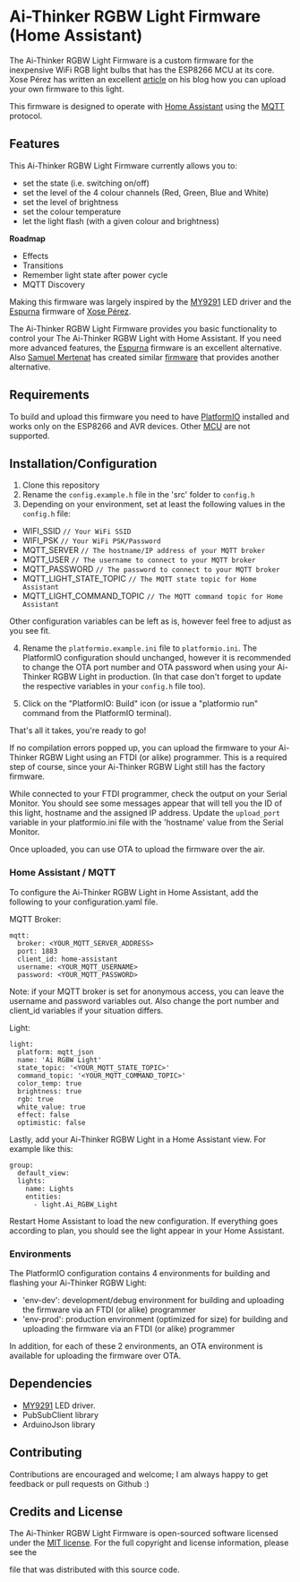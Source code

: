 # Ai-Thinker RGBW Light Firmware (Home Assistant)

The Ai-Thinker RGBW Light Firmware is a custom firmware for the inexpensive WiFi RGB light bulbs that has the ESP8266 MCU at its core. Xose Pérez has written an excellent [article](http://tinkerman.cat/ailight-hackable-rgbw-light-bulb/) on his blog how you can upload your own firmware to this light.

This firmware is designed to operate with [Home Assistant](https://home-assistant.io) using the [MQTT](http://mqtt.org) protocol.

## Features

This Ai-Thinker RGBW Light Firmware currently allows you to:

- set the state (i.e. switching on/off)
- set the level of the 4 colour channels (Red, Green, Blue and White)
- set the level of brightness
- set the colour temperature
- let the light flash (with a given colour and brightness)

**Roadmap**

- Effects
- Transitions
- Remember light state after power cycle
- MQTT Discovery

Making this firmware was largely inspired by the [MY9291](https://github.com/xoseperez/my9291) LED driver and the [Espurna](https://bitbucket.org/xoseperez/espurna) firmware of [Xose Pérez](https://github.com/xoseperez).

The Ai-Thinker RGBW Light Firmware provides you basic functionality to control your The Ai-Thinker RGBW Light with Home Assistant. If you need more advanced features, the [Espurna](https://bitbucket.org/xoseperez/espurna) firmware is an excellent alternative. Also [Samuel Mertenat](https://github.com/mertenats) has created similar [firmware](https://github.com/mertenats/AI-Thinker_RGBW_Bulb) that provides another alternative.

## Requirements

To build and upload this firmware you need to have [PlatformIO](http://platformio.org/) installed and works only on the ESP8266 and AVR devices. Other [MCU](https://en.wikipedia.org/wiki/Microcontroller) are not supported.

## Installation/Configuration

1. Clone this repository
2. Rename the `config.example.h` file in the 'src' folder to `config.h`
3. Depending on your environment, set at least the following values in the `config.h` file:

  - WIFI_SSID `// Your WiFi SSID`
  - WIFI_PSK `// Your WiFi PSK/Password`
  - MQTT_SERVER `// The hostname/IP address of your MQTT broker`
  - MQTT_USER `// The username to connect to your MQTT broker`
  - MQTT_PASSWORD `// The password to connect to your MQTT broker`
  - MQTT_LIGHT_STATE_TOPIC `// The MQTT state topic for Home Assistant`
  - MQTT_LIGHT_COMMAND_TOPIC `// The MQTT command topic for Home Assistant`

  Other configuration variables can be left as is, however feel free to adjust as you see fit.

4. Rename the `platformio.example.ini` file to `platformio.ini`. The PlatformIO configuration should unchanged, however it is recommended to change the OTA port number and OTA password when using your Ai-Thinker RGBW Light in production. (In that case don't forget to update the respective variables in your `config.h` file too).

5. Click on the "PlatformIO: Build" icon (or issue a "platformio run" command from the PlatformIO terminal).

That's all it takes, you're ready to go!

If no compilation errors popped up, you can upload the firmware to your Ai-Thinker RGBW Light using an FTDI (or alike) programmer. This is a required step of course, since your Ai-Thinker RGBW Light still has the factory firmware.

While connected to your FTDI programmer, check the output on your Serial Monitor. You should see some messages appear that will tell you the ID of this light, hostname and the assigned IP address. Update the `upload_port` variable in your platformio.ini file with the 'hostname' value from the Serial Monitor.

Once uploaded, you can use OTA to upload the firmware over the air.


### Home Assistant / MQTT
To configure the Ai-Thinker RGBW Light in Home Assistant, add the following to your configuration.yaml file.

MQTT Broker:

    mqtt:
      broker: <YOUR_MQTT_SERVER_ADDRESS>
      port: 1883
      client_id: home-assistant
      username: <YOUR_MQTT_USERNAME>
      password: <YOUR_MQTT_PASSWORD>
Note: if your MQTT broker is set for anonymous access, you can leave the username and password variables out. Also change the port number and client_id variables if your situation differs.

Light:

    light:
      platform: mqtt_json
      name: 'Ai RGBW Light'
      state_topic: '<YOUR_MQTT_STATE_TOPIC>'
      command_topic: '<YOUR_MQTT_COMMAND_TOPIC>'
      color_temp: true
      brightness: true
      rgb: true
      white_value: true
      effect: false
      optimistic: false

Lastly, add your Ai-Thinker RGBW Light in a Home Assistant view. For example like this:

    group:
      default_view:
      lights:
        name: Lights
        entities:
          - light.Ai_RGBW_Light

Restart Home Assistant to load the new configuration. If everything goes according to plan, you should see the light appear in your Home Assistant.

### Environments

The PlatformIO configuration contains 4 environments for building and flashing your Ai-Thinker RGBW Light:

- 'env-dev': development/debug environment for building and uploading the firmware via an FTDI (or alike) programmer
- 'env-prod': production environment (optimized for size) for building and uploading the firmware via an FTDI (or alike) programmer

In addition, for each of these 2 environments, an OTA environment is available for uploading the firmware over OTA.

## Dependencies

- [MY9291](https://github.com/xoseperez/my9291) LED driver.
- PubSubClient library
- ArduinoJson library

## Contributing

Contributions are encouraged and welcome; I am always happy to get feedback or pull requests on Github :)

## Credits and License

The Ai-Thinker RGBW Light Firmware is open-sourced software licensed under the [MIT license](http://opensource.org/licenses/MIT). For the full copyright and license information, please see the

<license> file that was distributed with this source code.</license>
